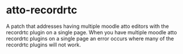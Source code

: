 # atto-recordrtc
A patch that addresses having multiple moodle atto editors with the recordrtc plugin on a single page.  When you have multiple moodle atto recordrtc plugins on a single page an error occurs where many of the recordrtc plugins will not work.
